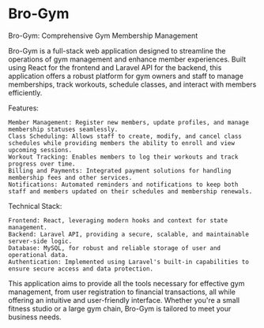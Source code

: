 # Bro-Gym
Bro-Gym: Comprehensive Gym Membership Management

Bro-Gym is a full-stack web application designed to streamline the operations of gym management and enhance member experiences. Built using React for the frontend and Laravel API for the backend, this application offers a robust platform for gym owners and staff to manage memberships, track workouts, schedule classes, and interact with members efficiently.

Features:

    Member Management: Register new members, update profiles, and manage membership statuses seamlessly.
    Class Scheduling: Allows staff to create, modify, and cancel class schedules while providing members the ability to enroll and view upcoming sessions.
    Workout Tracking: Enables members to log their workouts and track progress over time.
    Billing and Payments: Integrated payment solutions for handling membership fees and other services.
    Notifications: Automated reminders and notifications to keep both staff and members updated on their schedules and membership renewals.

Technical Stack:

    Frontend: React, leveraging modern hooks and context for state management.
    Backend: Laravel API, providing a secure, scalable, and maintainable server-side logic.
    Database: MySQL, for robust and reliable storage of user and operational data.
    Authentication: Implemented using Laravel's built-in capabilities to ensure secure access and data protection.

This application aims to provide all the tools necessary for effective gym management, from user registration to financial transactions, all while offering an intuitive and user-friendly interface. Whether you're a small fitness studio or a large gym chain, Bro-Gym is tailored to meet your business needs.
